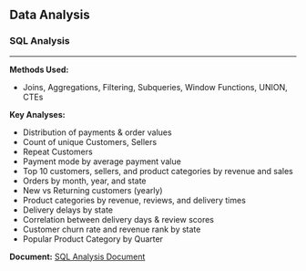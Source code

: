 ## Data Analysis

### SQL Analysis
--------------------------------------------------------------------------------------------------------------------
**Methods Used:**
* Joins, Aggregations, Filtering, Subqueries, Window Functions, UNION, CTEs

**Key Analyses:**
* Distribution of payments & order values
* Count of unique Customers, Sellers
* Repeat Customers
* Payment mode by average payment value
* Top 10 customers, sellers, and product categories by revenue and sales
* Orders by month, year, and state
* New vs Returning customers (yearly)
* Product categories by revenue, reviews, and delivery times
* Delivery delays by state
* Correlation between delivery days & review scores
* Customer churn rate and revenue rank by state
* Popular Product Category by Quarter

**Document:**
[SQL Analysis Document](../Other_Files/Olist_SQL_Analysis.pdf)

